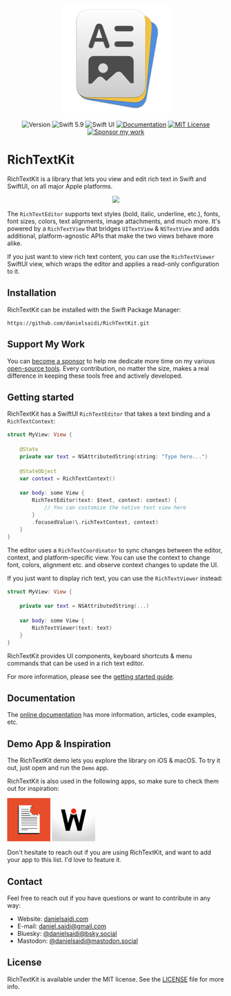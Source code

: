 <p align="center">
    <img src="Resources/Icon.png" alt="Project Icon" width="250" />
</p>

<p align="center">
    <img src="https://img.shields.io/github/v/release/danielsaidi/RichTextKit?color=%2300550&sort=semver" alt="Version" />
    <img src="https://img.shields.io/badge/Swift-5.9-orange.svg" alt="Swift 5.9" />
    <img src="https://img.shields.io/badge/platform-SwiftUI-blue.svg" alt="Swift UI" title="Swift UI" />
    <a href="https://danielsaidi.github.io/RichTextKit"><img src="https://img.shields.io/badge/documentation-web-blue.svg" alt="Documentation" /></a>
        <a href="https://github.com/danielsaidi/RichTextKit/blob/master/LICENSE"><img src="https://img.shields.io/github/license/danielsaidi/RichTextKit" alt="MIT License" /></a>
    <a href="https://github.com/sponsors/danielsaidi"><img src="https://img.shields.io/badge/sponsor-GitHub-red.svg" alt="Sponsor my work" /></a>
</p>



# RichTextKit

RichTextKit is a library that lets you view and edit rich text in Swift and SwiftUI, on all major Apple platforms.

<p align="center">
    <img src ="Resources/Demo.jpg" />
</p>

The `RichTextEditor` supports text styles (bold, italic, underline, etc.), fonts, font sizes, colors, text alignments, image attachments, and much more. It's powered by a `RichTextView` that bridges `UITextView` & `NSTextView` and adds additional, platform-agnostic APIs that make the two views behave more alike.

If you just want to view rich text content, you can use the `RichTextViewer` SwiftUI view, which wraps the editor and applies a read-only configuration to it.



## Installation

RichTextKit can be installed with the Swift Package Manager:

```
https://github.com/danielsaidi/RichTextKit.git
```


## Support My Work

You can [become a sponsor][Sponsors] to help me dedicate more time on my various [open-source tools][OpenSource]. Every contribution, no matter the size, makes a real difference in keeping these tools free and actively developed.



## Getting started

RichTextKit has a SwiftUI ``RichTextEditor`` that takes a text binding and a ``RichTextContext``:

```swift
struct MyView: View {

    @State
    private var text = NSAttributedString(string: "Type here...")
    
    @StateObject
    var context = RichTextContext()

    var body: some View {
        RichTextEditor(text: $text, context: context) {
            // You can customize the native text view here
        }
        .focusedValue(\.richTextContext, context)
    }
}
```

The editor uses a ``RichTextCoordinator`` to sync changes between the editor, context, and platform-specific view. You can use the context to change font, colors, alignment etc. and observe context changes to update the UI.

If you just want to display rich text, you can use the ``RichTextViewer`` instead:

```swift
struct MyView: View {

    private var text = NSAttributedString(...)

    var body: some View {
        RichTextViewer(text: text)
    }
}
```

RichTextKit provides UI components, keyboard shortcuts & menu commands that can be used in a rich text editor.

For more information, please see the [getting started guide][Getting-Started].



## Documentation

The [online documentation][Documentation] has more information, articles, code examples, etc.



## Demo App & Inspiration

The RichTextKit demo lets you explore the library on iOS & macOS. To try it out, just open and run the `Demo` app.

RichTextKit is also used in the following apps, so make sure to check them out for inspiration:

<a title="Chunk" href="https://www.chunkapp.com"><img src="Resources/apps/chunk.png" width=100 /></a> 
<a title="Oribi Writer" href="https://oribi.se/en"><img src="Resources/apps/oribiwriter.png" width=100 /></a>

Don't hesitate to reach out if you are using RichTextKit, and want to add your app to this list. I'd love to feature it.



## Contact

Feel free to reach out if you have questions or want to contribute in any way:

* Website: [danielsaidi.com][Website]
* E-mail: [daniel.saidi@gmail.com][Email]
* Bluesky: [@danielsaidi@bsky.social][Bluesky]
* Mastodon: [@danielsaidi@mastodon.social][Mastodon]



## License

RichTextKit is available under the MIT license. See the [LICENSE][License] file for more info.



[Email]: mailto:daniel.saidi@gmail.com
[Website]: https://danielsaidi.com
[GitHub]: https://github.com/danielsaidi
[OpenSource]: https://danielsaidi.com/opensource
[Sponsors]: https://github.com/sponsors/danielsaidi

[Bluesky]: https://bsky.app/profile/danielsaidi.bsky.social
[Mastodon]: https://mastodon.social/@danielsaidi
[Twitter]: https://twitter.com/danielsaidi

[Documentation]: https://danielsaidi.github.io/RichTextKit/
[Getting-Started]: https://danielsaidi.github.io/RichTextKit/documentation/richtextkit/getting-started
[License]: https://github.com/danielsaidi/RichTextKit/blob/master/LICENSE
